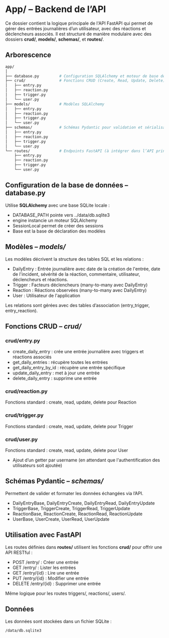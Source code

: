 # App/ – Backend de l’API

Ce dossier contient la logique principale de l'API FastAPI qui permet de gérer des entrées journalières d’un utilisateur, avec des réactions et déclencheurs associés. Il est structuré de manière modulaire avec des dossiers **crud/**, **models/**, **schemas/**, et **routes/**.

## Arborescence

```bash
app/
│
├── database.py         # Configuration SQLAlchemy et moteur de base de données
├── crud/               # Fonctions CRUD (Create, Read, Update, Delete)
│   ├── entry.py
│   ├── reaction.py
│   ├── trigger.py
│   └── user.py
├── models/             # Modèles SQLAlchemy
│   ├── entry.py
│   ├── reaction.py
│   ├── trigger.py
│   └── user.py
├── schemas/            # Schémas Pydantic pour validation et sérialisation
│   ├── entry.py
│   ├── reaction.py
│   ├── trigger.py
│   └── user.py
└── routes/             # Endpoints FastAPI (à intégrer dans l’API principale)
    ├── entry.py
    ├── reaction.py
    ├── trigger.py
    └── user.py
```

## Configuration de la base de données – database.py

Utilise **SQLAlchemy** avec une base SQLite locale :

- DATABASE_PATH pointe vers ../data/db.sqlite3
- engine instancie un moteur SQLAlchemy
- SessionLocal permet de créer des sessions
- Base est la base de déclaration des modèles

## Modèles – *models/*

Les modèles décrivent la structure des tables SQL et les relations :

- DailyEntry : Entrée journalière avec date de la création de l'entrée, date de l'incident, sévérité de la réaction, commentaire, utilisateur, déclencheurs et réactions.
- Trigger : Facteurs déclencheurs (many-to-many avec DailyEntry)
- Reaction : Réactions observées (many-to-many avec DailyEntry)
- User : Utilisateur de l'application

Les relations sont gérées avec des tables d’association (entry_trigger, entry_reaction).

## Fonctions CRUD – *crud/*

### crud/entry.py

- create_daily_entry : crée une entrée journalière avec triggers et réactions associés
- get_daily_entries : récupère toutes les entrées
- get_daily_entry_by_id : récupère une entrée spécifique
- update_daily_entry : met à jour une entrée
- delete_daily_entry : supprime une entrée

### crud/reaction.py

Fonctions standard : create, read, update, delete pour Reaction

### crud/trigger.py

Fonctions standard : create, read, update, delete pour Trigger

### crud/user.py

Fonctions standard : create, read, update, delete pour User
- Ajout d’un getter par username (en attendant que l'authentification des utilisateurs soit ajoutée)

## Schémas Pydantic – *schemas/*

Permettent de valider et formater les données échangées via l’API.
- DailyEntryBase, DailyEntryCreate, DailyEntryRead, DailyEntryUpdate
- TriggerBase, TriggerCreate, TriggerRead, TriggerUpdate
- ReactionBase, ReactionCreate, ReactionRead, ReactionUpdate
- UserBase, UserCreate, UserRead, UserUpdate

## Utilisation avec FastAPI

Les routes définies dans **routes/** utilisent les fonctions **crud/** pour offrir une API RESTful :
- POST /entry/ : Créer une entrée
- GET /entry/ : Lister les entrées
- GET /entry/{id} : Lire une entrée
- PUT /entry/{id} : Modifier une entrée
- DELETE /entry/{id} : Supprimer une entrée

Même logique pour les routes triggers/, reactions/, users/.

## Données

Les données sont stockées dans un fichier SQLite :
```bash
/data/db.sqlite3
